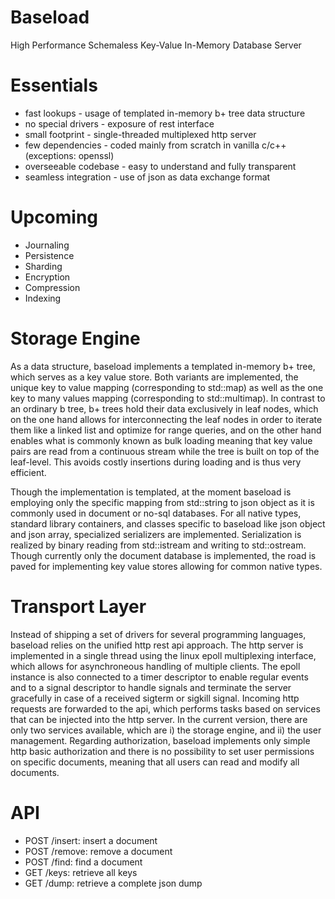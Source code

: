 # Baseload
High Performance Schemaless Key-Value In-Memory Database Server

# Essentials
* fast lookups - usage of templated in-memory b+ tree data structure
* no special drivers - exposure of rest interface
* small footprint - single-threaded multiplexed http server
* few dependencies - coded mainly from scratch in vanilla c/c++ (exceptions: openssl)
* overseeable codebase - easy to understand and fully transparent
* seamless integration - use of json as data exchange format

# Upcoming
* Journaling
* Persistence
* Sharding
* Encryption
* Compression
* Indexing

# Storage Engine
As a data structure, baseload implements a templated in-memory b+ tree, which serves as a key value store.
Both variants are implemented, the unique key to value mapping (corresponding to std::map) as well as
the one key to many values mapping (corresponding to std::multimap). In contrast to an ordinary b tree,
b+ trees hold their data exclusively in leaf nodes, which on the one hand allows for interconnecting
the leaf nodes in order to iterate them like a linked list and optimize for range queries, 
and on the other hand enables what is commonly
known as bulk loading meaning that key value pairs are read from a continuous stream while the tree is
built on top of the leaf-level. This avoids costly insertions during loading and is thus very efficient.

Though the implementation is templated, at the moment baseload is employing only the specific mapping
from std::string to json object as it is commonly used in document or no-sql databases. For all native
types, standard library containers, and classes specific to baseload like json object and json array, 
specialized serializers are implemented. Serialization is realized by binary reading from std::istream
and writing to std::ostream. Though currently only the document database is implemented, the road
is paved for implementing key value stores allowing for common native types.

# Transport Layer
Instead of shipping a set of drivers for several programming languages, baseload relies on the unified
http rest api approach. The http server is implemented in a single thread using the linux epoll multiplexing
interface, which allows for asynchroneous handling of multiple clients. The epoll instance is also connected
to a timer descriptor to enable regular events and to a signal descriptor to handle signals and terminate
the server gracefully in case of a received sigterm or sigkill signal. Incoming http requests are forwarded 
to the api, which performs tasks based on services that can be injected into the http server. In the current 
version, there are only two services available, which are i) the storage engine, and ii) the user management.
Regarding authorization, baseload implements only simple http basic authorization and there is no possibility
to set user permissions on specific documents, meaning that all users can read and modify all documents.

# API
* POST /insert: insert a document
* POST /remove: remove a document
* POST /find: find a document
* GET /keys: retrieve all keys
* GET /dump: retrieve a complete json dump




